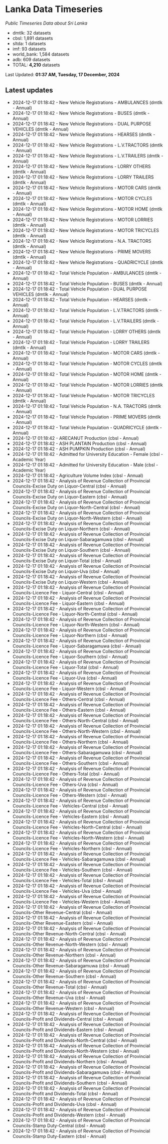 # Lanka Data Timeseries
*Public Timeseries Data about Sri Lanka*

* dmtlk: 32 datasets
* cbsl: 1,891 datasets
* sltda: 1 datasets
* imf: 93 datasets
* world_bank: 1,584 datasets
* adb: 609 datasets
* TOTAL: **4,210** datasets

Last Updated: **01:37 AM, Tuesday, 17 December, 2024**

## Latest updates

* 2024-12-17 01:18:42 - New Vehicle Registrations - AMBULANCES (dmtlk - Annual)
* 2024-12-17 01:18:42 - New Vehicle Registrations - BUSES (dmtlk - Annual)
* 2024-12-17 01:18:42 - New Vehicle Registrations - DUAL PURPOSE VEHICLES (dmtlk - Annual)
* 2024-12-17 01:18:42 - New Vehicle Registrations - HEARSES (dmtlk - Annual)
* 2024-12-17 01:18:42 - New Vehicle Registrations - L.V.TRACTORS (dmtlk - Annual)
* 2024-12-17 01:18:42 - New Vehicle Registrations - L.V.TRAILERS (dmtlk - Annual)
* 2024-12-17 01:18:42 - New Vehicle Registrations - LORRY OTHERS (dmtlk - Annual)
* 2024-12-17 01:18:42 - New Vehicle Registrations - LORRY TRAILERS (dmtlk - Annual)
* 2024-12-17 01:18:42 - New Vehicle Registrations - MOTOR CARS (dmtlk - Annual)
* 2024-12-17 01:18:42 - New Vehicle Registrations - MOTOR CYCLES (dmtlk - Annual)
* 2024-12-17 01:18:42 - New Vehicle Registrations - MOTOR HOME (dmtlk - Annual)
* 2024-12-17 01:18:42 - New Vehicle Registrations - MOTOR LORRIES (dmtlk - Annual)
* 2024-12-17 01:18:42 - New Vehicle Registrations - MOTOR TRICYCLES (dmtlk - Annual)
* 2024-12-17 01:18:42 - New Vehicle Registrations - N.A. TRACTORS (dmtlk - Annual)
* 2024-12-17 01:18:42 - New Vehicle Registrations - PRIME MOVERS (dmtlk - Annual)
* 2024-12-17 01:18:42 - New Vehicle Registrations - QUADRICYCLE (dmtlk - Annual)
* 2024-12-17 01:18:42 - Total Vehicle Population - AMBULANCES (dmtlk - Annual)
* 2024-12-17 01:18:42 - Total Vehicle Population - BUSES (dmtlk - Annual)
* 2024-12-17 01:18:42 - Total Vehicle Population - DUAL PURPOSE VEHICLES (dmtlk - Annual)
* 2024-12-17 01:18:42 - Total Vehicle Population - HEARSES (dmtlk - Annual)
* 2024-12-17 01:18:42 - Total Vehicle Population - L.V.TRACTORS (dmtlk - Annual)
* 2024-12-17 01:18:42 - Total Vehicle Population - L.V.TRAILERS (dmtlk - Annual)
* 2024-12-17 01:18:42 - Total Vehicle Population - LORRY OTHERS (dmtlk - Annual)
* 2024-12-17 01:18:42 - Total Vehicle Population - LORRY TRAILERS (dmtlk - Annual)
* 2024-12-17 01:18:42 - Total Vehicle Population - MOTOR CARS (dmtlk - Annual)
* 2024-12-17 01:18:42 - Total Vehicle Population - MOTOR CYCLES (dmtlk - Annual)
* 2024-12-17 01:18:42 - Total Vehicle Population - MOTOR HOME (dmtlk - Annual)
* 2024-12-17 01:18:42 - Total Vehicle Population - MOTOR LORRIES (dmtlk - Annual)
* 2024-12-17 01:18:42 - Total Vehicle Population - MOTOR TRICYCLES (dmtlk - Annual)
* 2024-12-17 01:18:42 - Total Vehicle Population - N.A. TRACTORS (dmtlk - Annual)
* 2024-12-17 01:18:42 - Total Vehicle Population - PRIME MOVERS (dmtlk - Annual)
* 2024-12-17 01:18:42 - Total Vehicle Population - QUADRICYCLE (dmtlk - Annual)
* 2024-12-17 01:18:42 - ARECANUT Production (cbsl - Annual)
* 2024-12-17 01:18:42 - ASH PLANTAIN Production (cbsl - Annual)
* 2024-12-17 01:18:42 - ASH PUMPKIN Production (cbsl - Annual)
* 2024-12-17 01:18:42 - Admitted for University Education - Female (cbsl - Academic Year)
* 2024-12-17 01:18:42 - Admitted for University Education - Male (cbsl - Academic Year)
* 2024-12-17 01:18:42 - Agriculture Volume Index (cbsl - Annual)
* 2024-12-17 01:18:42 - Analysis of Revenue Collection of Provincial Councils-Excise Duty on Liquor-Central (cbsl - Annual)
* 2024-12-17 01:18:42 - Analysis of Revenue Collection of Provincial Councils-Excise Duty on Liquor-Eastern (cbsl - Annual)
* 2024-12-17 01:18:42 - Analysis of Revenue Collection of Provincial Councils-Excise Duty on Liquor-North-Central (cbsl - Annual)
* 2024-12-17 01:18:42 - Analysis of Revenue Collection of Provincial Councils-Excise Duty on Liquor-North-Western (cbsl - Annual)
* 2024-12-17 01:18:42 - Analysis of Revenue Collection of Provincial Councils-Excise Duty on Liquor-Northern (cbsl - Annual)
* 2024-12-17 01:18:42 - Analysis of Revenue Collection of Provincial Councils-Excise Duty on Liquor-Sabaragamuwa (cbsl - Annual)
* 2024-12-17 01:18:42 - Analysis of Revenue Collection of Provincial Councils-Excise Duty on Liquor-Southern (cbsl - Annual)
* 2024-12-17 01:18:42 - Analysis of Revenue Collection of Provincial Councils-Excise Duty on Liquor-Total (cbsl - Annual)
* 2024-12-17 01:18:42 - Analysis of Revenue Collection of Provincial Councils-Excise Duty on Liquor-Uva (cbsl - Annual)
* 2024-12-17 01:18:42 - Analysis of Revenue Collection of Provincial Councils-Excise Duty on Liquor-Western (cbsl - Annual)
* 2024-12-17 01:18:42 - Analysis of Revenue Collection of Provincial Councils-Licence Fee - Liquor-Central (cbsl - Annual)
* 2024-12-17 01:18:42 - Analysis of Revenue Collection of Provincial Councils-Licence Fee - Liquor-Eastern (cbsl - Annual)
* 2024-12-17 01:18:42 - Analysis of Revenue Collection of Provincial Councils-Licence Fee - Liquor-North-Central (cbsl - Annual)
* 2024-12-17 01:18:42 - Analysis of Revenue Collection of Provincial Councils-Licence Fee - Liquor-North-Western (cbsl - Annual)
* 2024-12-17 01:18:42 - Analysis of Revenue Collection of Provincial Councils-Licence Fee - Liquor-Northern (cbsl - Annual)
* 2024-12-17 01:18:42 - Analysis of Revenue Collection of Provincial Councils-Licence Fee - Liquor-Sabaragamuwa (cbsl - Annual)
* 2024-12-17 01:18:42 - Analysis of Revenue Collection of Provincial Councils-Licence Fee - Liquor-Southern (cbsl - Annual)
* 2024-12-17 01:18:42 - Analysis of Revenue Collection of Provincial Councils-Licence Fee - Liquor-Total (cbsl - Annual)
* 2024-12-17 01:18:42 - Analysis of Revenue Collection of Provincial Councils-Licence Fee - Liquor-Uva (cbsl - Annual)
* 2024-12-17 01:18:42 - Analysis of Revenue Collection of Provincial Councils-Licence Fee - Liquor-Western (cbsl - Annual)
* 2024-12-17 01:18:42 - Analysis of Revenue Collection of Provincial Councils-Licence Fee - Others-Central (cbsl - Annual)
* 2024-12-17 01:18:42 - Analysis of Revenue Collection of Provincial Councils-Licence Fee - Others-Eastern (cbsl - Annual)
* 2024-12-17 01:18:42 - Analysis of Revenue Collection of Provincial Councils-Licence Fee - Others-North-Central (cbsl - Annual)
* 2024-12-17 01:18:42 - Analysis of Revenue Collection of Provincial Councils-Licence Fee - Others-North-Western (cbsl - Annual)
* 2024-12-17 01:18:42 - Analysis of Revenue Collection of Provincial Councils-Licence Fee - Others-Northern (cbsl - Annual)
* 2024-12-17 01:18:42 - Analysis of Revenue Collection of Provincial Councils-Licence Fee - Others-Sabaragamuwa (cbsl - Annual)
* 2024-12-17 01:18:42 - Analysis of Revenue Collection of Provincial Councils-Licence Fee - Others-Southern (cbsl - Annual)
* 2024-12-17 01:18:42 - Analysis of Revenue Collection of Provincial Councils-Licence Fee - Others-Total (cbsl - Annual)
* 2024-12-17 01:18:42 - Analysis of Revenue Collection of Provincial Councils-Licence Fee - Others-Uva (cbsl - Annual)
* 2024-12-17 01:18:42 - Analysis of Revenue Collection of Provincial Councils-Licence Fee - Others-Western (cbsl - Annual)
* 2024-12-17 01:18:42 - Analysis of Revenue Collection of Provincial Councils-Licence Fee - Vehicles-Central (cbsl - Annual)
* 2024-12-17 01:18:42 - Analysis of Revenue Collection of Provincial Councils-Licence Fee - Vehicles-Eastern (cbsl - Annual)
* 2024-12-17 01:18:42 - Analysis of Revenue Collection of Provincial Councils-Licence Fee - Vehicles-North-Central (cbsl - Annual)
* 2024-12-17 01:18:42 - Analysis of Revenue Collection of Provincial Councils-Licence Fee - Vehicles-North-Western (cbsl - Annual)
* 2024-12-17 01:18:42 - Analysis of Revenue Collection of Provincial Councils-Licence Fee - Vehicles-Northern (cbsl - Annual)
* 2024-12-17 01:18:42 - Analysis of Revenue Collection of Provincial Councils-Licence Fee - Vehicles-Sabaragamuwa (cbsl - Annual)
* 2024-12-17 01:18:42 - Analysis of Revenue Collection of Provincial Councils-Licence Fee - Vehicles-Southern (cbsl - Annual)
* 2024-12-17 01:18:42 - Analysis of Revenue Collection of Provincial Councils-Licence Fee - Vehicles-Total (cbsl - Annual)
* 2024-12-17 01:18:42 - Analysis of Revenue Collection of Provincial Councils-Licence Fee - Vehicles-Uva (cbsl - Annual)
* 2024-12-17 01:18:42 - Analysis of Revenue Collection of Provincial Councils-Licence Fee - Vehicles-Western (cbsl - Annual)
* 2024-12-17 01:18:42 - Analysis of Revenue Collection of Provincial Councils-Other Revenue-Central (cbsl - Annual)
* 2024-12-17 01:18:42 - Analysis of Revenue Collection of Provincial Councils-Other Revenue-Eastern (cbsl - Annual)
* 2024-12-17 01:18:42 - Analysis of Revenue Collection of Provincial Councils-Other Revenue-North-Central (cbsl - Annual)
* 2024-12-17 01:18:42 - Analysis of Revenue Collection of Provincial Councils-Other Revenue-North-Western (cbsl - Annual)
* 2024-12-17 01:18:42 - Analysis of Revenue Collection of Provincial Councils-Other Revenue-Northern (cbsl - Annual)
* 2024-12-17 01:18:42 - Analysis of Revenue Collection of Provincial Councils-Other Revenue-Sabaragamuwa (cbsl - Annual)
* 2024-12-17 01:18:42 - Analysis of Revenue Collection of Provincial Councils-Other Revenue-Southern (cbsl - Annual)
* 2024-12-17 01:18:42 - Analysis of Revenue Collection of Provincial Councils-Other Revenue-Total (cbsl - Annual)
* 2024-12-17 01:18:42 - Analysis of Revenue Collection of Provincial Councils-Other Revenue-Uva (cbsl - Annual)
* 2024-12-17 01:18:42 - Analysis of Revenue Collection of Provincial Councils-Other Revenue-Western (cbsl - Annual)
* 2024-12-17 01:18:42 - Analysis of Revenue Collection of Provincial Councils-Profit and Dividends-Central (cbsl - Annual)
* 2024-12-17 01:18:42 - Analysis of Revenue Collection of Provincial Councils-Profit and Dividends-Eastern (cbsl - Annual)
* 2024-12-17 01:18:42 - Analysis of Revenue Collection of Provincial Councils-Profit and Dividends-North-Central (cbsl - Annual)
* 2024-12-17 01:18:42 - Analysis of Revenue Collection of Provincial Councils-Profit and Dividends-North-Western (cbsl - Annual)
* 2024-12-17 01:18:42 - Analysis of Revenue Collection of Provincial Councils-Profit and Dividends-Northern (cbsl - Annual)
* 2024-12-17 01:18:42 - Analysis of Revenue Collection of Provincial Councils-Profit and Dividends-Sabaragamuwa (cbsl - Annual)
* 2024-12-17 01:18:42 - Analysis of Revenue Collection of Provincial Councils-Profit and Dividends-Southern (cbsl - Annual)
* 2024-12-17 01:18:42 - Analysis of Revenue Collection of Provincial Councils-Profit and Dividends-Total (cbsl - Annual)
* 2024-12-17 01:18:42 - Analysis of Revenue Collection of Provincial Councils-Profit and Dividends-Uva (cbsl - Annual)
* 2024-12-17 01:18:42 - Analysis of Revenue Collection of Provincial Councils-Profit and Dividends-Western (cbsl - Annual)
* 2024-12-17 01:18:42 - Analysis of Revenue Collection of Provincial Councils-Stamp Duty-Central (cbsl - Annual)
* 2024-12-17 01:18:42 - Analysis of Revenue Collection of Provincial Councils-Stamp Duty-Eastern (cbsl - Annual)